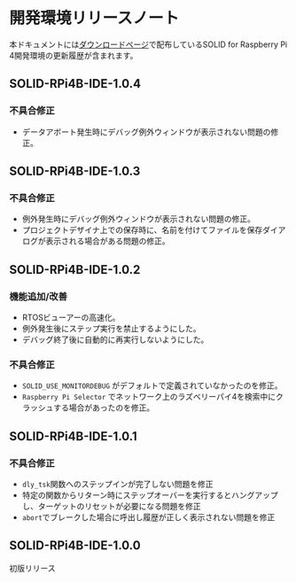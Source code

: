 # 開発環境リリースノート

本ドキュメントには[ダウンロードページ](download.md)で配布しているSOLID for Raspberry Pi 4開発環境の更新履歴が含まれます。

## SOLID-RPi4B-IDE-1.0.4

### 不具合修正
- データアボート発生時にデバッグ例外ウィンドウが表示されない問題の修正。

## SOLID-RPi4B-IDE-1.0.3

### 不具合修正
- 例外発生時にデバッグ例外ウィンドウが表示されない問題の修正。
- プロジェクトデザイナ上での保存時に、名前を付けてファイルを保存ダイアログが表示される場合がある問題の修正。

## SOLID-RPi4B-IDE-1.0.2

### 機能追加/改善
- RTOSビューアーの高速化。
- 例外発生後にステップ実行を禁止するようにした。
- デバッグ終了後に自動的に再実行しないようにした。

### 不具合修正
- `SOLID_USE_MONITORDEBUG` がデフォルトで定義されていなかったのを修正。
- `Raspberry Pi Selector` でネットワーク上のラズベリーパイ4を検索中にクラッシュする場合があったのを修正。

## SOLID-RPi4B-IDE-1.0.1

### 不具合修正
- `dly_tsk`関数へのステップインが完了しない問題を修正
- 特定の関数からリターン時にステップオーバーを実行するとハングアップし、ターゲットのリセットが必要になる問題を修正
- `abort`でブレークした場合に呼出し履歴が正しく表示されない問題を修正
 
## SOLID-RPi4B-IDE-1.0.0

初版リリース

